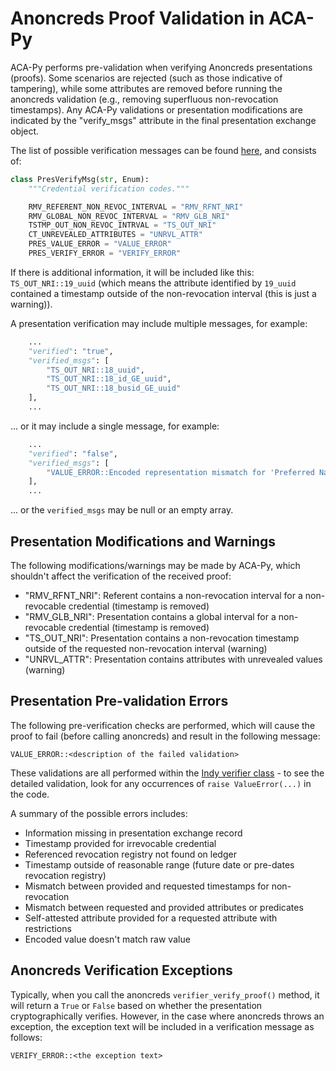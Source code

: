 # Anoncreds Proof Validation in ACA-Py

ACA-Py performs pre-validation when verifying Anoncreds presentations (proofs). Some scenarios are rejected (such as those indicative of tampering), while some attributes are removed before running the anoncreds validation (e.g., removing superfluous non-revocation timestamps). Any ACA-Py validations or presentation modifications are indicated by the "verify_msgs" attribute in the final presentation exchange object.

The list of possible verification messages can be found [here](https://github.com/hyperledger/aries-cloudagent-python/blob/0.9.0/aries_cloudagent/indy/verifier.py#L24), and consists of:

```python
class PresVerifyMsg(str, Enum):
    """Credential verification codes."""

    RMV_REFERENT_NON_REVOC_INTERVAL = "RMV_RFNT_NRI"
    RMV_GLOBAL_NON_REVOC_INTERVAL = "RMV_GLB_NRI"
    TSTMP_OUT_NON_REVOC_INTRVAL = "TS_OUT_NRI"
    CT_UNREVEALED_ATTRIBUTES = "UNRVL_ATTR"
    PRES_VALUE_ERROR = "VALUE_ERROR"
    PRES_VERIFY_ERROR = "VERIFY_ERROR"
```

If there is additional information, it will be included like this: `TS_OUT_NRI::19_uuid` (which means the attribute identified by `19_uuid` contained a timestamp outside of the non-revocation interval (this is just a warning)).

A presentation verification may include multiple messages, for example:

```python
    ...
    "verified": "true",
    "verified_msgs": [
        "TS_OUT_NRI::18_uuid",
        "TS_OUT_NRI::18_id_GE_uuid",
        "TS_OUT_NRI::18_busid_GE_uuid"
    ],
    ...
```

... or it may include a single message, for example:

```python
    ...
    "verified": "false",
    "verified_msgs": [
        "VALUE_ERROR::Encoded representation mismatch for 'Preferred Name'"
    ],
    ...
```

... or the `verified_msgs` may be null or an empty array.

## Presentation Modifications and Warnings

The following modifications/warnings may be made by ACA-Py, which shouldn't affect the verification of the received proof:

- "RMV_RFNT_NRI": Referent contains a non-revocation interval for a non-revocable credential (timestamp is removed)
- "RMV_GLB_NRI": Presentation contains a global interval for a non-revocable credential (timestamp is removed)
- "TS_OUT_NRI": Presentation contains a non-revocation timestamp outside of the requested non-revocation interval (warning)
- "UNRVL_ATTR": Presentation contains attributes with unrevealed values (warning)

## Presentation Pre-validation Errors

The following pre-verification checks are performed, which will cause the proof to fail (before calling anoncreds) and result in the following message:

```plaintext
VALUE_ERROR::<description of the failed validation>
```

These validations are all performed within the [Indy verifier class](https://github.com/hyperledger/aries-cloudagent-python/blob/0.9.0/aries_cloudagent/indy/verifier.py) - to see the detailed validation, look for any occurrences of `raise ValueError(...)` in the code.

A summary of the possible errors includes:

- Information missing in presentation exchange record
- Timestamp provided for irrevocable credential
- Referenced revocation registry not found on ledger
- Timestamp outside of reasonable range (future date or pre-dates revocation registry)
- Mismatch between provided and requested timestamps for non-revocation
- Mismatch between requested and provided attributes or predicates
- Self-attested attribute provided for a requested attribute with restrictions
- Encoded value doesn't match raw value

## Anoncreds Verification Exceptions

Typically, when you call the anoncreds `verifier_verify_proof()` method, it will return a `True` or `False` based on whether the presentation cryptographically verifies. However, in the case where anoncreds throws an exception, the exception text will be included in a verification message as follows:

```plaintext
VERIFY_ERROR::<the exception text>
```
